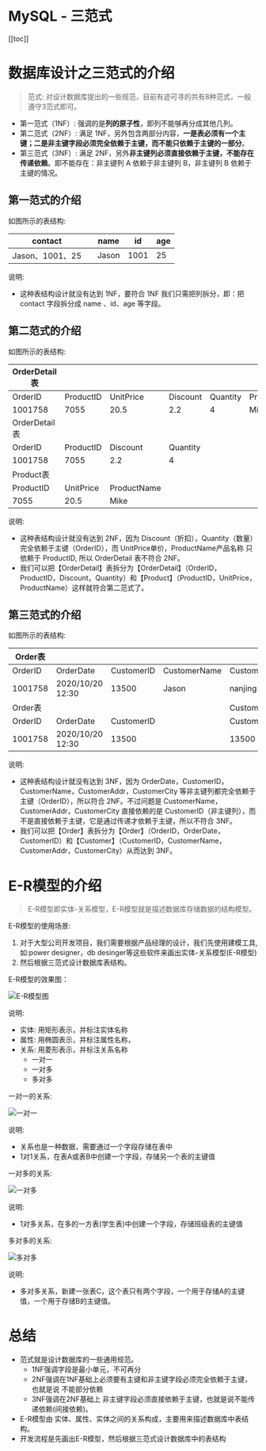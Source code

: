 # MySQL - 三范式

[[toc]]

# 数据库设计之三范式的介绍

> 范式: 对设计数据库提出的一些规范，目前有迹可寻的共有8种范式，一般遵守3范式即可。

* 第一范式（1NF）: 强调的是**列的原子性**，即列不能够再分成其他几列。
* 第二范式（2NF）: 满足 1NF，另外包含两部分内容，**一是表必须有一个主键；二是非主键字段必须完全依赖于主键，而不能只依赖于主键的一部分**。
* 第三范式（3NF）: 满足 2NF，另外**非主键列必须直接依赖于主键，不能存在传递依赖**。即不能存在：非主键列 A 依赖于非主键列 B，非主键列 B 依赖于主键的情况。

## 第一范式的介绍

如图所示的表结构:

| contact         |      | name  | id   | age  |
| --------------- | ---- | ----- | ---- | ---- |
| Jason、1001、25 |      | Jason | 1001 | 25   |

说明: 

* 这种表结构设计就没有达到 1NF，要符合 1NF 我们只需把列拆分，即：把 contact 字段拆分成 name 、id、age 等字段。

## 第二范式的介绍

如图所示的表结构:

| OrderDetail表 |           |             |          |          |             |
| ------------- | --------- | ----------- | -------- | -------- | ----------- |
| OrderID       | ProductID | UnitPrice   | Discount | Quantity | ProductName |
| 1001758       | 7055      | 20.5        | 2.2      | 4        | Mike        |
| OrderDetail表 |           |             |          |          |             |
| OrderID       | ProductID | Discount    | Quantity |          |             |
| 1001758       | 7055      | 2.2         | 4        |          |             |
| Product表     |           |             |          |          |             |
| ProductID     | UnitPrice | ProductName |          |          |             |
| 7055          | 20.5      | Mike        |          |          |             |


说明:

* 这种表结构设计就没有达到 2NF，因为 Discount（折扣），Quantity（数量）完全依赖于主键（OrderID），而 UnitPrice单价，ProductName产品名称 只依赖于 ProductID, 所以 OrderDetail 表不符合 2NF。
* 我们可以把【OrderDetail】表拆分为【OrderDetail】（OrderID，ProductID，Discount，Quantity）和【Product】（ProductID，UnitPrice，ProductName）这样就符合第二范式了。

## 第三范式的介绍

如图所示的表结构:

| Order表 |                  |            |              |              |              |              |              |
| ------- | ---------------- | ---------- | ------------ | ------------ | ------------ | ------------ | ------------ |
| OrderID | OrderDate        | CustomerID | CustomerName | CustomerAddr | CustomerCity |              |              |
| 1001758 | 2020/10/20 12:30 | 13500      | Jason        | nanjing      | jiangsu      |              |              |
| Order表 |                  |            |              | Customer表   |              |              |              |
| OrderID | OrderDate        | CustomerID |              | CustomerID   | CustomerName | CustomerAddr | CustomerCity |
| 1001758 | 2020/10/20 12:30 | 13500      |              | 13500        | Jason        | nanjing      | jiangsu      |


说明:

* 这种表结构设计就没有达到 3NF，因为 OrderDate，CustomerID，CustomerName，CustomerAddr，CustomerCity 等非主键列都完全依赖于主键（OrderID），所以符合 2NF。不过问题是 CustomerName，CustomerAddr，CustomerCity 直接依赖的是 CustomerID（非主键列），而不是直接依赖于主键，它是通过传递才依赖于主键，所以不符合 3NF。
* 我们可以把【Order】表拆分为【Order】（OrderID，OrderDate，CustomerID）和【Customer】（CustomerID，CustomerName，CustomerAddr，CustomerCity）从而达到 3NF。

# E-R模型的介绍

> E-R模型即实体-关系模型，E-R模型就是描述数据库存储数据的结构模型。

E-R模型的使用场景:

1. 对于大型公司开发项目，我们需要根据产品经理的设计，我们先使用建模工具, 如:power designer，db desinger等这些软件来画出实体-关系模型(E-R模型)
2. 然后根据三范式设计数据库表结构。

E-R模型的效果图：

![E-R模型图](/_images/database/mysql/E-R模型图.png)

说明:

* 实体: 用矩形表示，并标注实体名称
* 属性: 用椭圆表示，并标注属性名称，
* 关系: 用菱形表示，并标注关系名称
    * 一对一
    * 一对多
    * 多对多

一对一的关系:

![一对一](/_images/database/mysql/一对一.png)

说明:

* 关系也是一种数据，需要通过一个字段存储在表中
* 1对1关系，在表A或表B中创建一个字段，存储另一个表的主键值

一对多的关系:

![一对多](/_images/database/mysql/一对多.png)

说明:

* 1对多关系，在多的一方表(学生表)中创建一个字段，存储班级表的主键值

多对多的关系:

![多对多](/_images/database/mysql/多对多.png)

说明:

* 多对多关系，新建一张表C，这个表只有两个字段，一个用于存储A的主键值，一个用于存储B的主键值。

# 总结

* 范式就是设计数据库的一些通用规范。
    * 1NF强调字段是最小单元，不可再分
    * 2NF强调在1NF基础上必须要有主键和非主键字段必须完全依赖于主键，也就是说 不能部分依赖
    * 3NF强调在2NF基础上 非主键字段必须直接依赖于主键，也就是说不能传递依赖(间接依赖)。
* E-R模型由 实体、属性、实体之间的关系构成，主要用来描述数据库中表结构。
* 开发流程是先画出E-R模型，然后根据三范式设计数据库中的表结构
​